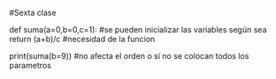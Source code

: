 #Sexta clase

def suma(a=0,b=0,c=1): #se pueden inicializar las variables según sea 
    return (a+b)/c      #necesidad de la funcion 

print(suma(b=9))  #no afecta el orden o si no se colocan todos los parametros
